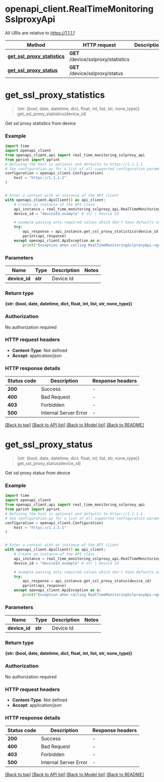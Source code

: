# openapi_client.RealTimeMonitoringSslproxyApi

All URIs are relative to *https://1.1.1.1*

Method | HTTP request | Description
------------- | ------------- | -------------
[**get_ssl_proxy_statistics**](RealTimeMonitoringSslproxyApi.md#get_ssl_proxy_statistics) | **GET** /device/sslproxy/statistics | 
[**get_ssl_proxy_status**](RealTimeMonitoringSslproxyApi.md#get_ssl_proxy_status) | **GET** /device/sslproxy/status | 


# **get_ssl_proxy_statistics**
> {str: (bool, date, datetime, dict, float, int, list, str, none_type)} get_ssl_proxy_statistics(device_id)



Get ssl proxy statistics from device

### Example


```python
import time
import openapi_client
from openapi_client.api import real_time_monitoring_sslproxy_api
from pprint import pprint
# Defining the host is optional and defaults to https://1.1.1.1
# See configuration.py for a list of all supported configuration parameters.
configuration = openapi_client.Configuration(
    host = "https://1.1.1.1"
)


# Enter a context with an instance of the API client
with openapi_client.ApiClient() as api_client:
    # Create an instance of the API class
    api_instance = real_time_monitoring_sslproxy_api.RealTimeMonitoringSslproxyApi(api_client)
    device_id = "deviceId_example" # str | Device Id

    # example passing only required values which don't have defaults set
    try:
        api_response = api_instance.get_ssl_proxy_statistics(device_id)
        pprint(api_response)
    except openapi_client.ApiException as e:
        print("Exception when calling RealTimeMonitoringSslproxyApi->get_ssl_proxy_statistics: %s\n" % e)
```


### Parameters

Name | Type | Description  | Notes
------------- | ------------- | ------------- | -------------
 **device_id** | **str**| Device Id |

### Return type

**{str: (bool, date, datetime, dict, float, int, list, str, none_type)}**

### Authorization

No authorization required

### HTTP request headers

 - **Content-Type**: Not defined
 - **Accept**: application/json


### HTTP response details

| Status code | Description | Response headers |
|-------------|-------------|------------------|
**200** | Success |  -  |
**400** | Bad Request |  -  |
**403** | Forbidden |  -  |
**500** | Internal Server Error |  -  |

[[Back to top]](#) [[Back to API list]](../README.md#documentation-for-api-endpoints) [[Back to Model list]](../README.md#documentation-for-models) [[Back to README]](../README.md)

# **get_ssl_proxy_status**
> {str: (bool, date, datetime, dict, float, int, list, str, none_type)} get_ssl_proxy_status(device_id)



Get ssl proxy status from device

### Example


```python
import time
import openapi_client
from openapi_client.api import real_time_monitoring_sslproxy_api
from pprint import pprint
# Defining the host is optional and defaults to https://1.1.1.1
# See configuration.py for a list of all supported configuration parameters.
configuration = openapi_client.Configuration(
    host = "https://1.1.1.1"
)


# Enter a context with an instance of the API client
with openapi_client.ApiClient() as api_client:
    # Create an instance of the API class
    api_instance = real_time_monitoring_sslproxy_api.RealTimeMonitoringSslproxyApi(api_client)
    device_id = "deviceId_example" # str | Device Id

    # example passing only required values which don't have defaults set
    try:
        api_response = api_instance.get_ssl_proxy_status(device_id)
        pprint(api_response)
    except openapi_client.ApiException as e:
        print("Exception when calling RealTimeMonitoringSslproxyApi->get_ssl_proxy_status: %s\n" % e)
```


### Parameters

Name | Type | Description  | Notes
------------- | ------------- | ------------- | -------------
 **device_id** | **str**| Device Id |

### Return type

**{str: (bool, date, datetime, dict, float, int, list, str, none_type)}**

### Authorization

No authorization required

### HTTP request headers

 - **Content-Type**: Not defined
 - **Accept**: application/json


### HTTP response details

| Status code | Description | Response headers |
|-------------|-------------|------------------|
**200** | Success |  -  |
**400** | Bad Request |  -  |
**403** | Forbidden |  -  |
**500** | Internal Server Error |  -  |

[[Back to top]](#) [[Back to API list]](../README.md#documentation-for-api-endpoints) [[Back to Model list]](../README.md#documentation-for-models) [[Back to README]](../README.md)

